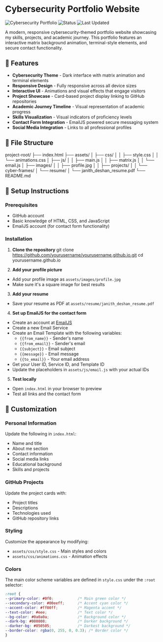 # Cybersecurity Portfolio Website

![Cybersecurity Portfolio](https://img.shields.io/badge/Portfolio-Cybersecurity-brightgreen)
![Status](https://img.shields.io/badge/Status-Active-success)
![Last Updated](https://img.shields.io/badge/Last%20Updated-July%202025-blue)

A modern, responsive cybersecurity-themed portfolio website showcasing my skills, projects, and academic journey. This portfolio features an interactive matrix background animation, terminal-style elements, and secure contact functionality.

## 🔐 Features

- **Cybersecurity Theme** - Dark interface with matrix animation and terminal elements
- **Responsive Design** - Fully responsive across all device sizes
- **Interactive UI** - Animations and visual effects that engage visitors
- **Project Showcase** - Card-based project display linking to GitHub repositories
- **Academic Journey Timeline** - Visual representation of academic progress
- **Skills Visualization** - Visual indicators of proficiency levels
- **Contact Form Integration** - EmailJS powered secure messaging system
- **Social Media Integration** - Links to all professional profiles

## 📁 File Structure

project-root/
├── index.html
├── assets/
│   ├── css/
│   │   ├── style.css
│   │   └── animations.css
│   ├── js/
│   │   ├── main.js
│   │   ├── matrix.js
│   │   └── email.js
│   ├── images/
│   │   ├── profile.jpg
│   │   ├── projects/
│   │   └── cyber-frames/
│   └── resume/
│       └── janith_deshan_resume.pdf
└── README.md


## 🚀 Setup Instructions

### Prerequisites

- GitHub account
- Basic knowledge of HTML, CSS, and JavaScript
- EmailJS account (for contact form functionality)

### Installation

1. **Clone the repository**
git clone https://github.com/yourusername/yourusername.github.io.git cd yourusername.github.io


2. **Add your profile picture**
- Add your profile image as `assets/images/profile.jpg`
- Make sure it's a square image for best results

3. **Add your resume**
- Save your resume as PDF at `assets/resume/janith_deshan_resume.pdf`

4. **Set up EmailJS for the contact form**
- Create an account at [EmailJS](https://www.emailjs.com/)
- Create a new Email Service
- Create an Email Template with the following variables:
  - `{{from_name}}` - Sender's name
  - `{{from_email}}` - Sender's email
  - `{{subject}}` - Email subject
  - `{{message}}` - Email message
  - `{{to_email}}` - Your email address
- Get your User ID, Service ID, and Template ID
- Update the placeholders in `assets/js/email.js` with your actual IDs

5. **Test locally**
- Open `index.html` in your browser to preview
- Test all links and the contact form

## 🔧 Customization

### Personal Information

Update the following in `index.html`:

- Name and title
- About me section
- Contact information
- Social media links
- Educational background
- Skills and projects

### GitHub Projects

Update the project cards with:

- Project titles
- Descriptions
- Technologies used
- GitHub repository links

### Styling

Customize the appearance by modifying:

- `assets/css/style.css` - Main styles and colors
- `assets/css/animations.css` - Animation effects

### Colors

The main color scheme variables are defined in `style.css` under the `:root` selector:

```css
:root {
--primary-color: #0f0;           /* Main green color */
--secondary-color: #00eeff;      /* Accent cyan color */
--accent-color: #ff00ff;         /* Magenta accent */
--text-color: #eee;              /* Text color */
--bg-color: #0a0a0a;             /* Background color */
--dark-bg: #080808;              /* Darker background */
--darker-bg: #050505;            /* Darkest background */
--border-color: rgba(0, 255, 0, 0.3); /* Border color */
}

